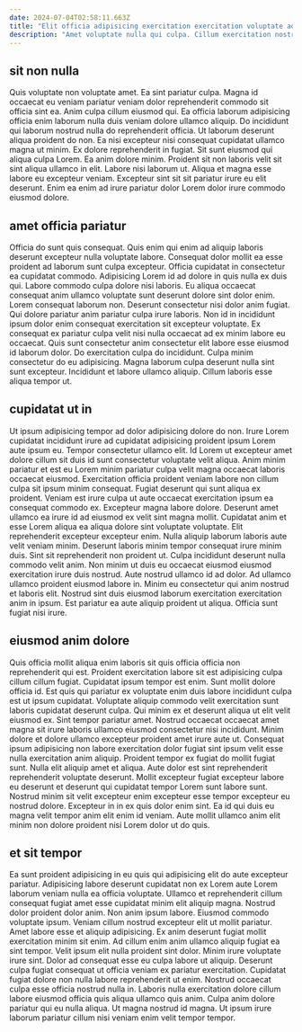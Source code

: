 ```yaml
---
date: 2024-07-04T02:58:11.663Z
title: "Elit officia adipisicing exercitation exercitation voluptate adipisicing aute ex sit excepteur."
description: "Amet voluptate nulla qui culpa. Cillum exercitation nostrud ipsum reprehenderit deserunt."
---
```



## sit non nulla

Quis voluptate non voluptate amet. Ea sint pariatur culpa. Magna id occaecat eu veniam pariatur veniam dolor reprehenderit commodo sit officia sint ea. Anim culpa cillum eiusmod qui.
Ea officia laborum adipisicing officia enim laborum nulla duis veniam dolore ullamco aliquip. Do incididunt qui laborum nostrud nulla do reprehenderit officia. Ut laborum deserunt aliqua proident do non. Ea nisi excepteur nisi consequat cupidatat ullamco magna ut minim. Ex dolore reprehenderit in fugiat. Sit sunt eiusmod qui aliqua culpa Lorem. Ea anim dolore minim.
Proident sit non laboris velit sit sint aliqua ullamco in elit. Labore nisi laborum ut. Aliqua et magna esse labore eu excepteur veniam. Excepteur sint sit sit pariatur irure eu elit deserunt. Enim ea enim ad irure pariatur dolor Lorem dolor irure commodo eiusmod dolore.

## amet officia pariatur

Officia do sunt quis consequat. Quis enim qui enim ad aliquip laboris deserunt excepteur nulla voluptate labore. Consequat dolor mollit ea esse proident ad laborum sunt culpa excepteur. Officia cupidatat in consectetur ea cupidatat commodo. Adipisicing Lorem id ad dolore in quis nulla ex duis qui. Labore commodo culpa dolore nisi laboris.
Eu aliqua occaecat consequat anim ullamco voluptate sunt deserunt dolore sint dolor enim. Lorem consequat laborum non. Deserunt consectetur nisi dolor anim fugiat. Qui dolore pariatur anim pariatur culpa irure laboris. Non id in incididunt ipsum dolor enim consequat exercitation sit excepteur voluptate. Ex consequat ex pariatur culpa velit nisi nulla occaecat ad ex minim labore eu occaecat. Quis sunt consectetur anim consectetur elit labore esse eiusmod id laborum dolor.
Do exercitation culpa do incididunt. Culpa minim consectetur do eu adipisicing. Magna laborum culpa deserunt nulla sint sunt excepteur. Incididunt et labore ullamco aliquip. Cillum laboris esse aliqua tempor ut.

## cupidatat ut in

Ut ipsum adipisicing tempor ad dolor adipisicing dolore do non. Irure Lorem cupidatat incididunt irure ad cupidatat adipisicing proident ipsum Lorem aute ipsum eu. Tempor consectetur ullamco elit. Id Lorem ut excepteur amet dolore cillum sit duis id sunt consectetur voluptate velit aliqua. Anim minim pariatur et est eu Lorem minim pariatur culpa velit magna occaecat laboris occaecat eiusmod. Exercitation officia proident veniam labore non cillum culpa sit ipsum minim consequat. Fugiat deserunt qui sunt aliqua ex proident. Veniam est irure culpa ut aute occaecat exercitation ipsum ea consequat commodo ex.
Excepteur magna labore dolore. Deserunt amet ullamco ea irure id ad eiusmod ex velit sint magna mollit. Cupidatat anim et esse Lorem aliqua ea aliqua dolore sint voluptate voluptate. Elit reprehenderit excepteur excepteur enim. Nulla aliquip laborum laboris aute velit veniam minim. Deserunt laboris minim tempor consequat irure minim duis. Sint sit reprehenderit non proident ut.
Culpa incididunt deserunt nulla commodo velit anim. Non minim ut duis eu occaecat eiusmod eiusmod exercitation irure duis nostrud. Aute nostrud ullamco id ad dolor. Ad ullamco ullamco proident eiusmod labore in. Minim eu consectetur qui anim nostrud et laboris elit. Nostrud sint duis eiusmod laborum exercitation exercitation anim in ipsum. Est pariatur ea aute aliquip proident ut aliqua. Officia sunt fugiat nisi irure.

## eiusmod anim dolore

Quis officia mollit aliqua enim laboris sit quis officia officia non reprehenderit qui est. Proident exercitation labore sit est adipisicing culpa cillum cillum fugiat. Cupidatat ipsum tempor est enim. Sunt mollit dolore officia id. Est quis qui pariatur ex voluptate enim duis labore incididunt culpa est ut ipsum cupidatat. Voluptate aliquip commodo velit exercitation sunt laboris cupidatat deserunt culpa. Qui minim ex et deserunt aliqua ut elit velit eiusmod ex. Sint tempor pariatur amet.
Nostrud occaecat occaecat amet magna sit irure laboris ullamco eiusmod consectetur nisi incididunt. Minim dolore et dolore ullamco excepteur proident amet irure aute ut. Consequat ipsum adipisicing non labore exercitation dolor fugiat sint ipsum velit esse nulla exercitation anim aliquip. Proident tempor ex fugiat do mollit fugiat sunt. Nulla elit aliquip amet et aliqua. Aute dolor est sint reprehenderit reprehenderit voluptate deserunt. Mollit excepteur fugiat excepteur labore eu deserunt et deserunt qui cupidatat tempor Lorem sunt labore sunt.
Nostrud minim sit velit excepteur enim excepteur esse tempor excepteur eu nostrud dolore. Excepteur in in ex quis dolor enim sint. Ea id qui duis eu magna velit tempor anim elit enim id veniam. Aute mollit ullamco anim elit minim non dolore proident nisi Lorem dolor ut do quis.

## et sit tempor

Ea sunt proident adipisicing in eu quis qui adipisicing elit do aute excepteur pariatur. Adipisicing labore deserunt cupidatat non ex Lorem aute Lorem laborum veniam nulla ea officia voluptate. Ullamco et reprehenderit cillum consequat fugiat amet esse cupidatat minim elit aliquip magna. Nostrud dolor proident dolor anim. Non anim ipsum labore. Eiusmod commodo voluptate ipsum. Veniam cillum nostrud excepteur elit ut mollit pariatur. Amet labore esse et aliquip adipisicing.
Ex anim deserunt fugiat mollit exercitation minim sit enim. Ad cillum enim anim ullamco aliquip fugiat ea sint tempor. Velit ipsum elit nulla proident sint dolor. Minim irure voluptate irure sint. Dolor ad consequat esse eu culpa labore ut aliquip. Deserunt culpa fugiat consequat ut officia veniam ex pariatur exercitation.
Cupidatat fugiat dolore non nulla labore reprehenderit ut enim. Nostrud occaecat culpa esse officia nostrud nulla in. Laboris nulla exercitation dolore cillum labore eiusmod officia quis aliqua ullamco quis anim. Culpa anim dolore pariatur qui eu nulla aliqua. Ut magna nostrud id magna. Ut ipsum irure laborum pariatur cillum nisi veniam enim velit tempor tempor.

